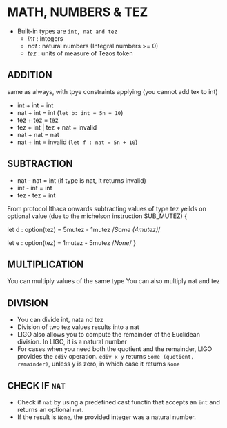 # MATH, NUMBERS & TEZ

- Built-in types are `int, nat and tez`
  - *int* : integers
  - *nat* : natural numbers (Integral numbers >= 0)
  - *tez* : units of measure of Tezos token

## ADDITION

same as always, with tpye constraints applying (you cannot add tex to int)

- int + int = int
- nat + int = int (`let b: int = 5n + 10`)
- tez + tez = tez
- tez + int | tez + nat = invalid
- nat + nat = nat
- nat + int = invalid (`let f : nat = 5n + 10`)

## SUBTRACTION

- nat - nat = int (if type is nat, it returns invalid)
- int - int = int
- tez - tez = int

From protocol Ithaca onwards subtracting values of type tez yeilds on optional value (due to the michelson instruction SUB_MUTEZ)
{

let d : option(tez) = 5mutez - 1mutez /*Some (4mutez)*/

let e : option(tez) = 1mutez - 5mutez /*None*/
}

## MULTIPLICATION

You can multiply values of the same type
You can also multiply nat and tez

## DIVISION

- You can divide int, nata nd tez
- Division of two tez values results into a nat
- LIGO also allows you to compute the remainder of the Euclidean division. In LIGO, it is a natural number
- For cases when you need both the quotient and the remainder, LIGO provides the `ediv` operation. `ediv x y` returns `Some (quotient, remainder)`, unless y is zero, in which case it returns `None`


## CHECK IF `NAT`

- Check if `nat` by using a predefined cast functin that accepts an `int` and returns an optional `nat`.
- If the result is `None`, the provided integer was a natural number.